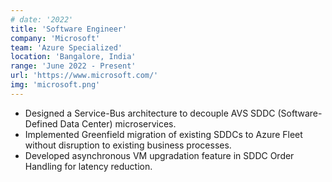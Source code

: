 ```yaml
---
# date: '2022'
title: 'Software Engineer'
company: 'Microsoft'
team: 'Azure Specialized'
location: 'Bangalore, India'
range: 'June 2022 - Present'
url: 'https://www.microsoft.com/'
img: 'microsoft.png'
---
```


- Designed a Service-Bus architecture to decouple AVS SDDC (Software-Defined Data Center) microservices.
- Implemented Greenfield migration of existing SDDCs to Azure Fleet without disruption to existing business processes.
- Developed asynchronous VM upgradation feature in SDDC Order Handling for latency reduction.

